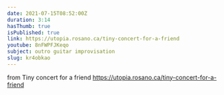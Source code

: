 ```yaml
---
date: 2021-07-15T08:52:00Z
duration: 3:14
hasThumb: true
isPublished: true
link: https://utopia.rosano.ca/tiny-concert-for-a-friend
youtube: 8nFWPFJKeqo
subject: outro guitar improvisation
slug: kr4obkao
---
```

from Tiny concert for a friend https://utopia.rosano.ca/tiny-concert-for-a-friend
